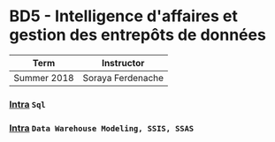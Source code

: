 
# BD5 - Intelligence d'affaires et gestion des entrepôts de données
| Term | Instructor |
| --- | --- |
| Summer 2018  | Soraya Ferdenache  |

### [Intra](/BD5/intra) `Sql`
### [Intra](/BD5/ProjetSession) `Data Warehouse Modeling, SSIS, SSAS`
